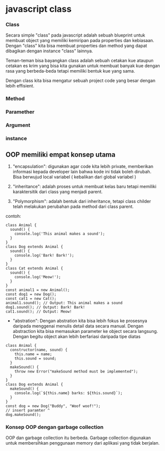 # javascript class 



### Class 
Secara simple "class" pada javascript adalah sebuah blueprint untuk membuat object yang memiliki kemiripan pada properties dan kebiasaan. Dengan "class" kita bisa membuat properties dan method yang dapat dibagikan dengan instance "class" lainnya. 

Teman-teman bisa bayangkan class adalah sebuah cetakan kue ataupun cetakan es krim yang bisa kita gunakan untuk membuat banyak kue dengan rasa yang berbeda-beda tetapi memiliki bentuk kue yang sama.

Dengan class kita bisa mengatur sebuah project code yang besar dengan lebih effisient. 

### Method 

### Paramether 

### Argument 

### instance 

### 



## OOP memiliki empat konsep utama 

1. "encapsulation": digunakan agar code kita lebih private, memberikan informasi kepada developer lain bahwa kode ini tidak boleh dirubah. Bisa berwujud local variabel ( kebalikan dari global variabel )

2. "inheritance": adalah proses untuk membuat kelas baru tetapi memiliki karaktersitik dari class yang menjadi parent. 

3. "Polymorphism": adalah bentuk dari inheritance, tetapi class childer telah melakukan perubahan pada method dari class parent.

contoh:
```
class Animal {
  sound() {
    console.log('This animal makes a sound');
  }
}
class Dog extends Animal {
  sound() {
    console.log('Bark! Bark!');
  }
}
class Cat extends Animal {
  sound() {
    console.log('Meow!');
  }
}
const animal1 = new Animal();
const dog1 = new Dog();
const cat1 = new Cat();
animal1.sound(); // Output: This animal makes a sound
dog1.sound(); // Output: Bark! Bark!
cat1.sound(); // Output: Meow!
```

- "abstration": Dengan abstration kita bisa lebih fokus ke prosesnya daripada menggenai menulis detail data secara manual. Dengan abstraction kita bisa memasukan parameter ke object secara langsung. Dengan begitu object akan lebih berfariasi daripada tipe diatas 

```
class Animal {
  constructor(name, sound) {
    this.name = name;
    this.sound = sound;
  }
  makeSound() {
    throw new Error("makeSound method must be implemented");
  }
}
class Dog extends Animal {
  makeSound() {
    console.log(`${this.name} barks: ${this.sound}`);
  }
}
const dog = new Dog("Buddy", "Woof woof!");
// insert paramter ^
dog.makeSound();
```

### Konsep OOP dengan garbage collection 

OOP dan garbage collection itu berbeda. 
Garbage collection digunakan untuk membersihkan penggunaan memory dari aplikasi yang tidak berjalan.


